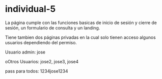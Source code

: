 # individual-5

La página cumple con las funciones basicas de inicio de sesión y cierre de sesión, un formulario de consulta y un landing.

Tiene tambien dos páginas privadas en la cual solo tienen acceso algunos usuarios dependiendo del permiso.



Usuario admin: jose

oOtros Usuarios: jose2, jose3, jose4

pass para todos: 1234jose1234